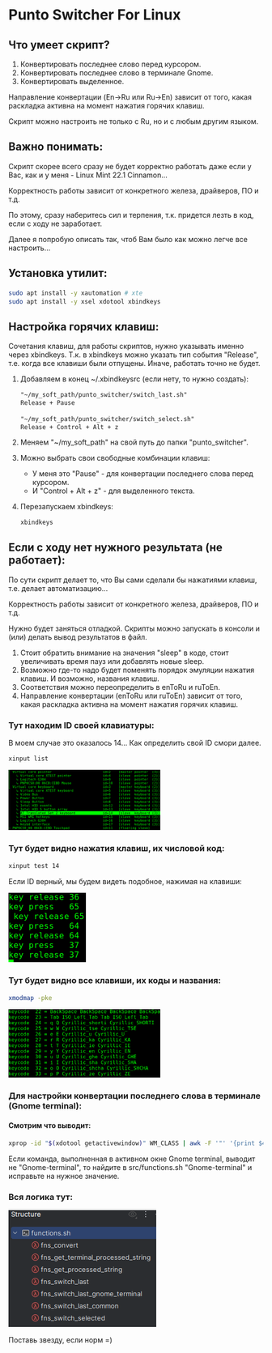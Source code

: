 
# Punto Switcher For Linux

## Что умеет скрипт?

1) Конвертировать последнее слово перед курсором.
2) Конвертировать последнее слово в терминале Gnome.
3) Конвертировать выделенное.

Направление конвертации (En->Ru или Ru->En) зависит от того,
какая раскладка активна на момент нажатия горячих клавиш.

Скрипт можно настроить не только с Ru, но и с любым другим языком.

## Важно понимать: 

Скрипт скорее всего сразу не будет корректно работать даже если у Вас,
как и у меня - Linux Mint 22.1 Cinnamon...

Корректность работы зависит от конкретного железа, драйверов, ПО и т.д.

По этому, сразу наберитесь сил и терпения, т.к. придется лезть в код, если с ходу не заработает.

Далее я попробую описать так, чтоб Вам было как можно легче все настроить...

## Установка утилит:

```bash
sudo apt install -y xautomation # xte
sudo apt install -y xsel xdotool xbindkeys
```

## Настройка горячих клавиш:

Сочетания клавиш, для работы скриптов, нужно указывать именно через xbindkeys.
Т.к. в xbindkeys можно указать тип события "Release", т.е. когда все клавиши были отпущены.
Иначе, работать точно не будет.

1) Добавляем в конец ~/.xbindkeysrc (если нету, то нужно создать):
   ```text
   "~/my_soft_path/punto_switcher/switch_last.sh"
   Release + Pause
   
   "~/my_soft_path/punto_switcher/switch_select.sh"
   Release + Control + Alt + z
   ```
2) Меняем "~/my_soft_path" на свой путь до папки "punto_switcher".

3) Можно выбрать свои свободные комбинации клавиш:
   - У меня это "Pause" - для конвертации последнего слова перед курсором.
   - И "Control + Alt + z" - для выделенного текста.

4) Перезапускаем xbindkeys:
   ```bash
   xbindkeys
   ```

## Если с ходу нет нужного результата (не работает):

По сути скрипт делает то, что Вы сами сделали бы нажатиями клавиш, т.е. делает автоматизацию...

Корректность работы зависит от конкретного железа, драйверов, ПО и т.д.

Нужно будет заняться отладкой. Скрипты можно запускать в консоли и (или) делать вывод результатов в файл.

1) Стоит обратить внимание на значения "sleep" в коде, стоит увеличивать время пауз или добавлять новые sleep.
2) Возможно где-то надо будет поменять порядок эмуляции нажатия клавиш. И возможно, названия клавиш.
3) Соответствия можно переопределить в enToRu и ruToEn.
4) Направление конвертации (enToRu или ruToEn) зависит от того, какая раскладка активна на момент нажатия горячих клавиш.

### Тут находим ID своей клавиатуры:

   В моем случае это оказалось 14... Как определить свой ID смори далее.

   ```bash
   xinput list
   ```
   <img style="max-width: 300px" src="https://github.com/mizuhomizuho/punto-switcher-for-linux/blob/master/screenshots/s1.png" alt="">

### Тут будет видно нажатия клавиш, их числовой код:

   ```bash
   xinput test 14
   ```
   
   Если ID верный, мы будем видеть подобное, нажимая на клавиши:

   <img style="max-width: 300px" src="https://github.com/mizuhomizuho/punto-switcher-for-linux/blob/master/screenshots/s2.png" alt="">

### Тут будет видно все клавиши, их коды и названия:

   ```bash
   xmodmap -pke
   ```

   <img style="max-width: 300px" src="https://github.com/mizuhomizuho/punto-switcher-for-linux/blob/master/screenshots/s3.png" alt="">

### Для настройки конвертации последнего слова в терминале (Gnome terminal):

   #### Смотрим что выводит:

   ```bash
   xprop -id "$(xdotool getactivewindow)" WM_CLASS | awk -F '"' '{print $4}'
   ```

   Если команда, выполненная в активном окне Gnome terminal, выводит не "Gnome-terminal",
   то найдите в src/functions.sh "Gnome-terminal" и исправьте на нужное значение.

### Вся логика тут:

<img style="max-width: 300px" src="https://github.com/mizuhomizuho/punto-switcher-for-linux/blob/master/screenshots/s4.png" alt="">

Поставь звезду, если норм =)